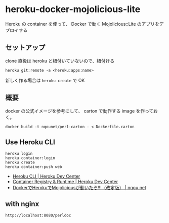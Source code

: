 # heroku-docker-mojolicious-lite

Heroku の container を使って、 Docker で動く Mojolicious::Lite のアプリをデプロイする

## セットアップ
clone 直後は heroku と紐付いていないので、紐付ける

```
heroku git:remote -a <heroku:apps:name>
```

新しく作る場合は `heroku create` で OK

## 概要
docker の公式イメージを参考にして、 carton で動作する image を作っておく。

```
docker build -t nqounet/perl-carton - < Dockerfile.carton
```

## Use Heroku CLI
```
heroku login
heroku container:login
heroku create
heroku container:push web
```

- [Heroku CLI | Heroku Dev Center](https://devcenter.heroku.com/articles/heroku-cli)
- [Container Registry & Runtime | Heroku Dev Center](https://devcenter.heroku.com/articles/container-registry-and-runtime)
- [DockerでHerokuでMojoliciousが動いたぞ!!!（改定版） | nqou.net](http://www.nqou.net/2017/12/13/103356/)

## with nginx
```
http://localhost:8080/perldoc
```
